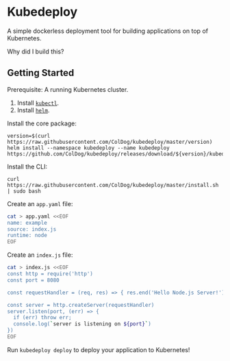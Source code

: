 # Kubedeploy

A simple dockerless deployment tool for building applications on top of Kubernetes.

Why did I build this?

## Getting Started

Prerequisite: A running Kubernetes cluster.

1. Install [`kubectl`](https://kubernetes.io/docs/tasks/tools/install-kubectl/).
2. Install [`helm`](https://docs.helm.sh/using_helm/).

Install the core package:

    version=$(curl https://raw.githubusercontent.com/ColDog/kubedeploy/master/version)
    helm install --namespace kubedeploy --name kubedeploy https://github.com/ColDog/kubedeploy/releases/download/${version}/kubedeploy-${version}.tgz

Install the CLI:

    curl https://raw.githubusercontent.com/ColDog/kubedeploy/master/install.sh | sudo bash

Create an `app.yaml` file:

```bash
cat > app.yaml <<EOF
name: example
source: index.js
runtime: node
EOF
```

Create an `index.js` file:

```bash
cat > index.js <<EOF
const http = require('http')
const port = 8080

const requestHandler = (req, res) => { res.end('Hello Node.js Server!') }

const server = http.createServer(requestHandler)
server.listen(port, (err) => {
  if (err) throw err;
  console.log(`server is listening on ${port}`)
})
EOF
```

Run `kubedeploy deploy` to deploy your application to Kubernetes!
